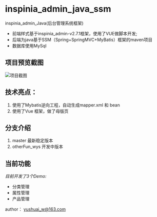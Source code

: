# inspinia_admin_java_ssm
inspinia_admin_Java(后台管理系统框架)
- 前端样式基于inspinia_admin-v2.7.1框架，使用了VUE做脚本开发;
- 后端为java基于SSM（Spring+SpringMVC+MyBatis）框架的maven项目
- 数据库使用MySql

## 项目预览截图
![项目截图](https://github.com/wangyushuai/inspinia_admin_java_ssm/raw/master/src/main/webapp/vendor/img/projectView.png)

## 技术亮点：
1. 使用了Mybatis逆向工程，自动生成mapper.xml 和 bean
2. 使用了Vue 框架，做了母版页

## 分支介绍
1. master 最新稳定版本
2. otherFun_wys 开发中版本

## 当前功能
*目前开发了3个Demo:*
- 分类管理
- 属性管理
- 产品管理

author： yushuai_w@163.com
